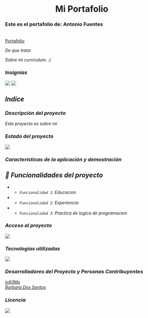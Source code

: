 



<h1 align='center'> Mi Portafolio </h1>

<h3>Este es el portafolio de: Antonio Fuentes<br><br></h3>

<a href="https://io93mx.github.io/MiPortafolio/">Portafolio</a>

<em>De que trata:<em><br>

<p>Sobre mi curriculum. :)</p>


<h3> Insignias </h3>
<em align="left">
   <img src="https://img.shields.io/badge/STATUS-EN%20FUNCIONAMIENTO-green">
   </em>
<em align="center">
   <img src="https://img.shields.io/badge/STATUS-OPEN%20SOURCE-yellow">
   </em>

<!--Imagen-de-portada -->

<h2> Indice </h2>
   
<h3>Descripción del proyecto </h3> <!--descripción-del-proyecto-->
<p>  Este proyecto es sobre mi </p>

<h3> Estado del proyecto </h3>
<em align="center">
   <img src="https://img.shields.io/badge/STATUS-SE%20PUEDE%20MEJORAR-blue">
   </em>

<h3>Características de la aplicación y demostración </h3>

## :hammer: Funcionalidades del proyecto

- - `Funcionalidad 1`: Educacion
- - `Funcionalidad 2`: Experiencia
- - `Funcionalidad 3`: Practica de logica de programacion


<h3> Acceso al proyecto </h3>

<em align="center">
   <img src="https://img.shields.io/badge/STATUS-GIT%20HUB%20io93Mx-blue">
   </em>

<!--
<p align="center">
:construction: Proyecto de codigo abierto :construction:
</p>
-->

<h3> Tecnologías utilizadas </h3>

<em align="center">
   <img src="https://img.shields.io/badge/BUILT%20IN-HTML%20CSS%20JavaScript-red">
   </em>

<h3> Desarrolladores del Proyecto y Personas Contribuyentes </h3>

<a href="https://github.com/io93Mx">io93Mx</a><br>
<a href="https://github.com/Barbara796">Barbara Dos Santos</a>


<!--
| [<img src="https://avatars.githubusercontent.com/u/37356058?v=4" width=115><br><sub>Camila Fernanda Alves</sub>](https://github.com/camilafernanda) |  [<img src="https://avatars.githubusercontent.com/u/71970858?v=4" width=115><br><sub>Ellen Pimentel</sub>]([https://github.com/guilhermeonrails](https://github.com/ellenpimentel)) |  [<img src="https://avatars.githubusercontent.com/u/91544872?v=4" width=115><br><sub>Génesys Rondón</sub>](https://github.com/genesysaluralatam) |
| :---: | :---: | :---: |
-->

<h3> Licencia </h3>

<em align="left">
   <img src="https://img.shields.io/badge/LICENSE-CREATIVE%20COMMONS%20LICENSED-green">
   </em>
   
<!--
<h3> Conclusión </h3>

Este repositorio cualquier persona lo puede copiar, alterar, difundir, etc. 

-->
